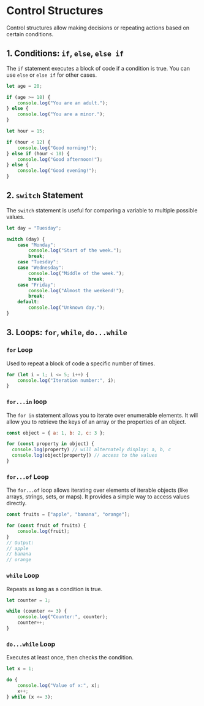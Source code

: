 # Control Structures

Control structures allow making decisions or repeating actions based on certain conditions.

## 1. Conditions: `if`, `else`, `else if`

The `if` statement executes a block of code if a condition is true. You can use `else` or `else if` for other cases.

```javascript
let age = 20;

if (age >= 18) {
    console.log("You are an adult.");
} else {
    console.log("You are a minor.");
}

let hour = 15;

if (hour < 12) {
    console.log("Good morning!");
} else if (hour < 18) {
    console.log("Good afternoon!");
} else {
    console.log("Good evening!");
}
```

## 2. `switch` Statement

The `switch` statement is useful for comparing a variable to multiple possible values.

```javascript
let day = "Tuesday";

switch (day) {
    case "Monday":
        console.log("Start of the week.");
        break;
    case "Tuesday":
    case "Wednesday":
        console.log("Middle of the week.");
        break;
    case "Friday":
        console.log("Almost the weekend!");
        break;
    default:
        console.log("Unknown day.");
}
```

## 3. Loops: `for`, `while`, `do...while`

### `for` Loop

Used to repeat a block of code a specific number of times.

```javascript
for (let i = 1; i <= 5; i++) {
    console.log("Iteration number:", i);
}
```
### `for...in` loop

The `for in` statement allows you to iterate over enumerable elements. It will allow you to retrieve the keys of an array or the properties of an object.

```javascript
const object = { a: 1, b: 2, c: 3 };

for (const property in object) {
  console.log(property) // will alternately display: a, b, c
  console.log(object[property]) // access to the values 
}
```

### `for...of` Loop

The `for...of` loop allows iterating over elements of iterable objects (like arrays, strings, sets, or maps). It provides a simple way to access values directly.

```javascript
const fruits = ["apple", "banana", "orange"];

for (const fruit of fruits) {
    console.log(fruit);
}
// Output:
// apple
// banana
// orange
```

### `while` Loop

Repeats as long as a condition is true.

```javascript
let counter = 1;

while (counter <= 3) {
    console.log("Counter:", counter);
    counter++;
}
```

### `do...while` Loop

Executes at least once, then checks the condition.

```javascript
let x = 1;

do {
    console.log("Value of x:", x);
    x++;
} while (x <= 3);
```


